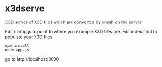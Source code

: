 # x3dserve
X3D server of X3D files which are converted by xmlsh on the server

Edit config.js to point to where you example X3D files are.
Edit index.html to populate your X3D files.

```
npm install
node app.js
```

go to http://localhost:3000
